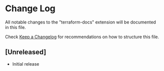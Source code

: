 # Change Log

All notable changes to the "terraform-docs" extension will be documented in this file.

Check [Keep a Changelog](http://keepachangelog.com/) for recommendations on how to structure this file.

## [Unreleased]

- Initial release